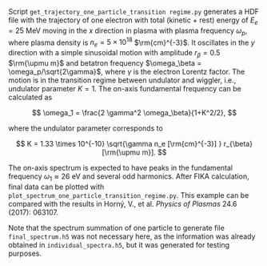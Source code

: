 Script `get_trajectory_one_particle_transition regime.py` generates a HDF file with the trajectory of one electron with total (kinetic + rest) energy of $E_{e}=25$ MeV moving in the $x$ direction in plasma with plasma frequency $\omega_p$, where plasma density is $n_e=5\times 10^{18}$ $\rm{cm}^{-3}$. It oscillates in the $y$ direction with a simple sinusoidal motion with amplitude $r_\beta=0.5$ $\rm{\upmu m}$ and betatron frequency $\omega_\beta = \omega_p/\sqrt{2\gamma}$, where $\gamma$ is the electron Lorentz factor. The motion is in the transition regime between undulator and wiggler, i.e., undulator parameter $K = 1$. The on-axis fundamental frequency can be calculated as

$$
\omega_1 = \frac{2 \gamma^2 \omega_\beta}{1+K^2/2}, 
$$

where the undulator parameter corresponds to

$$
K = 1.33 \times 10^{-10} \sqrt{\gamma n_e [\rm{cm}^{-3}] } r_{\beta} [\rm{\upmu m}].
$$

The on-axis spectrum is expected to have peaks in the fundamental frequency $\omega_1\approx 26$ eV and several odd harmonics. After FIKA calculation, final data can be plotted with `plot_spectrum_one_particle_transition_regime.py`. This example can be compared with the results in Horný, V., et al. <em>Physics of Plasmas</em> 24.6 (2017): 063107.

Note that the spectrum summation of one particle to generate file `final_spectrum.h5` was not necessary here, as the information was already obtained in `individual_spectra.h5`, but it was generated for testing purposes.